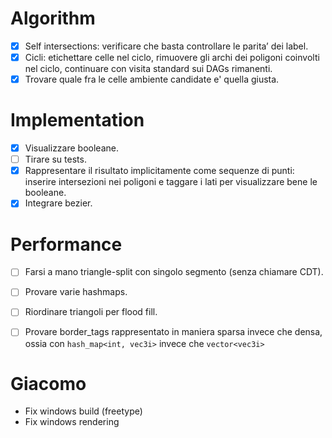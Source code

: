 # Algorithm
- [x] Self intersections: verificare che basta controllare le parita’ dei label.
- [x] Cicli: etichettare celle nel ciclo, rimuovere gli archi dei poligoni coinvolti nel ciclo, continuare con visita standard sui DAGs rimanenti.
- [x] Trovare quale fra le celle ambiente candidate e' quella giusta.

# Implementation
- [x] Visualizzare booleane.
- [ ] Tirare su tests.
- [x] Rappresentare il risultato implicitamente come sequenze di punti: inserire intersezioni nei poligoni e taggare i lati per visualizzare bene le booleane.
- [x] Integrare bezier.

# Performance
- [ ] Farsi a mano triangle-split con singolo segmento (senza chiamare CDT).
- [ ] Provare varie hashmaps.
- [ ] Riordinare triangoli per flood fill.
- [ ] Provare border_tags rappresentato in maniera sparsa invece che densa, ossia con `hash_map<int, vec3i>` invece che `vector<vec3i>`


# Giacomo
- Fix windows build (freetype)
- Fix windows rendering
